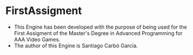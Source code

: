 # FirstAssigment
- This Engine has been developed with the purpose of being used for the First Assigment of the Master's Degree in Advanced Programming for AAA Video Games.
- The author of this Engine is Santiago Carbó García.
